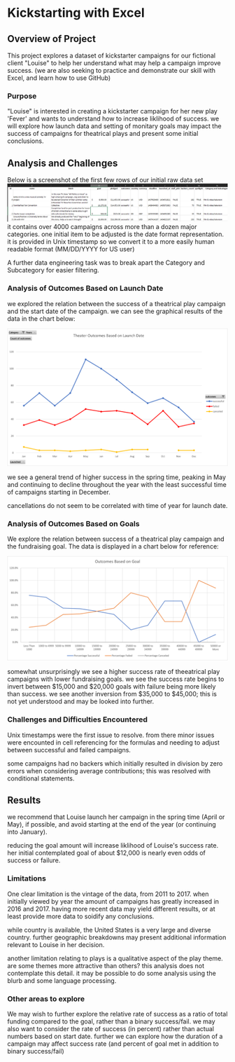 # Kickstarting with Excel

## Overview of Project
This project explores a dataset of kickstarter campaigns for our fictional client "Louise" to help her understand what may help a campaign improve success. 
(we are also seeking to practice and demonstrate our skill with Excel, and learn how to use GitHub)

### Purpose
"Louise" is interested in creating a kickstarter campaign for her new play 'Fever' and wants to understand how to increase liklihood of success. 
we will explore how launch data and setting of monitary goals may impact the success of campaigns for theatrical plays and present some initial conclusions. 

## Analysis and Challenges
Below is a screenshot of the first few rows of our initial raw data set
![Raw_Data_Snippit](https://github.com/JamesonThornton/UCB_Data_bootcamp/blob/main/Module_1_Excel/resources/Raw_Data.png?raw=true)
it contains over 4000 campaigns across more than a dozen major categories. one initial item to be adjusted is the date format representation. it is provided in Unix timestamp so we convert it to a more easily human readable format (MM/DD/YYYY for US user)

A further data engineering task was to break apart the Category and Subcategory for easier filtering. 

### Analysis of Outcomes Based on Launch Date
we explored the relation between the success of a theatrical play campaign and the start date of the campaign. we can see the graphical results of the data in the chart below:

![Campaign Outcome based on Launch Date](https://github.com/JamesonThornton/UCB_Data_bootcamp/blob/main/Module_1_Excel/resources/Theater_Outcomes_vs_Launch.png?raw=true)

we see a general trend of higher success in the spring time, peaking in May and continuing to decline throughout the year with the least successful time of campaigns starting in December. 

cancellations do not seem to be correlated with time of year for launch date.

### Analysis of Outcomes Based on Goals
We explore the relation between success of a theatrical play campaign and the fundraising goal. 
The data is displayed in a chart below for reference:

![Campagin Outcome based on Goal](https://github.com/JamesonThornton/UCB_Data_bootcamp/blob/main/Module_1_Excel/resources/Outcomes_vs_Goals.png?raw=true)

somewhat unsurprisingly we see a higher success rate of theeatrical play campaigns with lower fundraising goals. we see the success rate begins to invert between $15,000 and $20,000 goals with failure being more likely than success. we see another inversion from $35,000 to $45,000; this is not yet understood and may be looked into further. 

### Challenges and Difficulties Encountered
Unix timestamps were the first issue to resolve. from there minor issues were encounted in cell referencing for the formulas and needing to adjust between successful and failed campaigns. 

some campaigns had no backers which initially resulted in division by zero errors when considering average contributions; this was resolved with conditional statements. 


## Results
we recommend that Louise launch her campaign in the spring time (April or May), if possible, and avoid starting at the end of the year (or continuing into January). 

reducing the goal amount will increase liklihood of Louise's success rate. her initial contemplated goal of about $12,000 is nearly even odds of success or failure. 

### Limitations

One clear limitation is the vintage of the data, from 2011 to 2017. when initially viewed by year the amount of campaigns has greatly increased in 2016 and 2017. having more recent data may yield different results, or at least provide more data to soidify any conclusions. 

while country is available, the United States is a very large and diverse country. further geographic breakdowns may present additional information relevant to Louise in her decision. 

another limitation relating to plays is a qualitative aspect of the play theme. are some themes more attractive than others? this analysis does not contemplate this detail. it may be possible to do some analysis using the blurb and some language processing. 

### Other areas to explore
We may wish to further explore the relative rate of success as a ratio of total funding compared to the goal, rather than a binary success/fail. 
we may also want to consider the rate of success (in percent) rather than actual numbers based on start date. 
further we can explore how the duration of a campaign may affect success rate (and percent of goal met in addition to binary success/fail)

